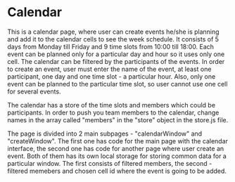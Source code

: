 # Calendar
This is a calendar page, where user can create events he/she is planning and add it to the calendar cells to see the week schedule. It consists of 5 days from Monday till Friday and 9 time slots from 10:00 till 18:00. Each event can be planned only for a particular day and hour so it uses only one cell. The calendar can be filtered by the participants of the events. In order to create an event, user must enter the name of the event, at least one participant, one day and one time slot - a particular hour. Also, only one event can be planned to the particular time slot, so user cannot use one cell for several events. 

The calendar has a store of the time slots and members which could be participants. 
In order to push you team members to the calendar, change names in the array called "members" in the "store" object in the store.js file. 

The page is divided into 2 main subpages - "calendarWindow" and "createWindow". The first one has code for the main page with the calendar interface, the second one has code for another page where user create an event. Both of them has its own local storage for storing common data for a particular window. The first consists of filtered members, the second - filtered memebers and chosen cell id where the event is going to be added. 
